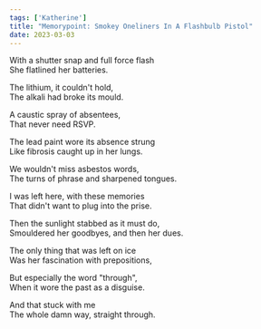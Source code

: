 ```yaml
---  
tags: ['Katherine']  
title: "Memorypoint: Smokey Oneliners In A Flashbulb Pistol"  
date: 2023-03-03  
---
```


With a shutter snap and full force flash  
She flatlined her batteries.

The lithium, it couldn't hold,  
The alkali had broke its mould.

A caustic spray of absentees,  
That never need RSVP.

The lead paint wore its absence strung  
Like fibrosis caught up in her lungs.

We wouldn't miss asbestos words,  
The turns of phrase and sharpened tongues.

I was left here, with these memories  
That didn't want to plug into the prise.

Then the sunlight stabbed as it must do,  
Smouldered her goodbyes, and then her dues.

The only thing that was left on ice  
Was her fascination with prepositions,

But especially the word "through",  
When it wore the past as a disguise.

And that stuck with me  
The whole damn way, straight through.
